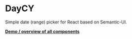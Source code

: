 # DayCY
Simple date (range) picker for React based on Semantic-UI.

[**Demo / overview of all components**](https://CodeYellowBV.github.io/daycy/)
